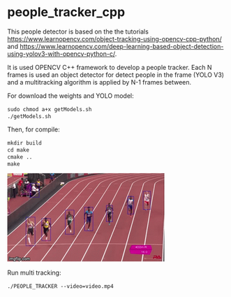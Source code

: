 # people_tracker_cpp

This people detector is based on the the tutorials https://www.learnopencv.com/object-tracking-using-opencv-cpp-python/ and https://www.learnopencv.com/deep-learning-based-object-detection-using-yolov3-with-opencv-python-c/. 

It is used OPENCV C++ framework to develop a people tracker. Each N frames is used an object detector for detect people in the frame (YOLO V3) and  a multitracking algorithm is applied by N-1 frames between.

For download the weights and YOLO model:

```
sudo chmod a+x getModels.sh
./getModels.sh
```

Then, for compile:

```
mkdir build
cd make
cmake .. 
make
```

![](41zqb5.gif)


Run multi tracking: 
```
./PEOPLE_TRACKER --video=video.mp4
```

 
